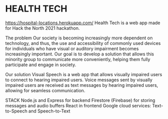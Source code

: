 # HEALTH TECH
https://hospital-locations.herokuapp.com/
Health Tech is a web app made for Hack the North 2021 hackathon.

The problem
Our society is becoming increasingly more dependent on technology, and thus, the use and accessibility of commonly used devices for individuals who have visual or auditory impairment becomes increasingly important. Our goal is to develop a solution that allows this minority group to communicate more conveniently, helping them fully participate and engage in society.

Our solution
Visual Speech is a web app that allows visually impaired users to connect to hearing impaired users. Voice messages sent by visually impaired users are received as text messages by hearing impaired users, allowing for seamless communication.

STACK
Node.js and Express for backend
Firestore (Firebase) for storing messages and audio buffers
React in frontend
Google cloud services: Text-to-Speech and Speech-to-Text
